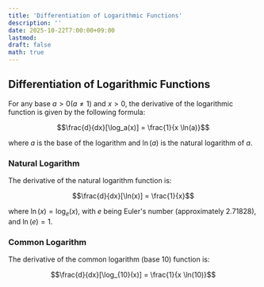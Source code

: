 ```yaml
---
title: 'Differentiation of Logarithmic Functions'
description: ''
date: 2025-10-22T7:00:00+09:00
lastmod: 
draft: false
math: true
---
```


## Differentiation of Logarithmic Functions

For any base $a > 0 (a \neq 1)$ and $x > 0$, the derivative of the logarithmic function is given by the following formula:

$$\frac{d}{dx}[\log_a(x)] = \frac{1}{x \ln(a)}$$

where $a$ is the base of the logarithm and $\ln(a)$ is the natural logarithm of $a$.

### Natural Logarithm

The derivative of the natural logarithm function is:

$$\frac{d}{dx}[\ln(x)] = \frac{1}{x}$$

where $\ln(x) = \log_e(x)$, with $e$ being Euler's number (approximately 2.71828), and $\ln(e) = 1$.

### Common Logarithm

The derivative of the common logarithm (base 10) function is:

$$\frac{d}{dx}[\log_{10}(x)] = \frac{1}{x \ln(10)}$$
